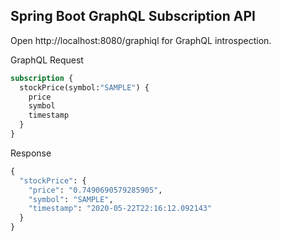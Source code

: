 ## Spring Boot GraphQL Subscription API


Open http://localhost:8080/graphiql for GraphQL introspection.

GraphQL Request
```graphql
subscription {
  stockPrice(symbol:"SAMPLE") {
    price
    symbol
    timestamp
  }
}
```

Response
```graphql
{
  "stockPrice": {
    "price": "0.7490690579285905",
    "symbol": "SAMPLE",
    "timestamp": "2020-05-22T22:16:12.092143"
  }
}
```
